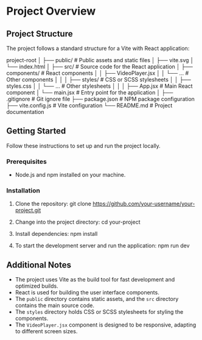 # Project Overview

## Project Structure

The project follows a standard structure for a Vite with React application:

project-root
│
├── public/ # Public assets and static files
│ ├── vite.svg
│ └── index.html
│
├── src/ # Source code for the React application
│ ├── components/ # React components
│ │ ├── VideoPlayer.jsx
│ │ └── ... # Other components
│ │
│ ├── styles/ # CSS or SCSS stylesheets
│ │ ├── styles.css
│ │ └── ... # Other stylesheets
│ │
│ ├── App.jsx # Main React component
│ └── main.jsx # Entry point for the application
│
├── .gitignore # Git ignore file
├── package.json # NPM package configuration
├── vite.config.js # Vite configuration
└── README.md # Project documentation

## Getting Started

Follow these instructions to set up and run the project locally.

### Prerequisites

- Node.js and npm installed on your machine.

### Installation

1. Clone the repository:
    git clone https://github.com/your-username/your-project.git

2.  Change into the project directory: 
    cd your-project

3.   Install dependencies:
    npm install

4.  To start the development server and run the application:
    npm run dev


## Additional Notes

- The project uses Vite as the build tool for fast development and optimized builds.
- React is used for building the user interface components.
- The `public` directory contains static assets, and the `src` directory contains the main source code.
- The `styles` directory holds CSS or SCSS stylesheets for styling the components.
- The `VideoPlayer.jsx` component is designed to be responsive, adapting to different screen sizes.


